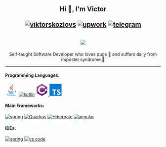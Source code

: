 <h2 align="center">Hi 👋, I'm Viсtor<br><br>
   <a href="https://linkedin.com/in/viktorskozlovs" target="_blank"><img src="https://cdn.jsdelivr.net/npm/simple-icons@3.0.1/icons/linkedin.svg" alt="viktorskozlovs" height="25" width="25" /></a>
  <a href="https://www.upwork.com/freelancers/~01516562b2eb4185df" target="_blank"><img src="https://cdn.worldvectorlogo.com/logos/upwork-1.svg" alt="upwork" height="25" width="25" /></a>
  <a href="https://t.me/clive00lewis" target="blank"><img src="https://cdn.worldvectorlogo.com/logos/telegram-1.svg" alt="telegram" height="25" width="25" /></a>
</h2>
<h4 align="center">
 
  <br>
  <img src="https://media3.giphy.com/media/3oKIPsx2VAYAgEHC12/200.gif">
</h4>

<p align="center">Self-taught Software Developer who loves pugs 🐶 and suffers daily from imposter syndrome 🤩  </p>
<hr>

<h4 align="left">Programming Languages:</h4>
<p align="left"> <a href="https://www.java.com" target="_blank"> <img src="https://raw.githubusercontent.com/devicons/devicon/master/icons/java/java-original.svg" alt="java" width="40" height="40"/></a> <a href="https://kotlinlang.org" target="_blank"> <img src="https://www.vectorlogo.zone/logos/kotlinlang/kotlinlang-icon.svg" alt="kotlin" width="40" height="40"/></a> <a href="https://www.w3schools.com/cs/" target="_blank"> <img src="https://raw.githubusercontent.com/devicons/devicon/master/icons/csharp/csharp-original.svg" alt="csharp" width="40" height="40"/> </a><a href="https://www.typescriptlang.org/" target="_blank"> <img src="https://raw.githubusercontent.com/devicons/devicon/master/icons/typescript/typescript-original.svg" alt="typescript" width="40" height="40"/> </a> </p>
<h4 align="left">Main Frameworks:</h4>
<p align="left">
  <a href="https://spring.io/" target="_blank"> <img src="https://cdn.worldvectorlogo.com/logos/spring-3.svg" alt="spring" width="40" height="40"/></a> 
  <a href="https://quarkus.io/" target="_blank"> <img src="https://design.jboss.org/quarkus/logo/final/PNG/quarkus_icon_rgb_64px_default.png" alt="Quarkus" width="40" height="40"/></a>
  <a href="https://hibernate.org/" target="_blank"> <img src="https://cdn.worldvectorlogo.com/logos/hibernate.svg" alt="Hibernate" width="40" height="40"/></a>
  <a href="https://angular.io/" target="_blank"> <img src="https://cdn.worldvectorlogo.com/logos/angular-icon-1.svg" alt="angular" width="40" height="40"/></a>
</p>
<h4 align="left">IDEs:</h4>
<p align="left">
  <a href="https://www.jetbrains.com/idea/" target="_blank"> <img src="https://cdn.worldvectorlogo.com/logos/intellij-idea-1.svg" alt="spring" width="40" height="40"/></a> 
  <a href="https://code.visualstudio.com/" target="_blank"> <img src="https://upload.wikimedia.org/wikipedia/commons/thumb/9/9a/Visual_Studio_Code_1.35_icon.svg/2048px-Visual_Studio_Code_1.35_icon.svg.png" alt="vs code" width="40" height="40"/></a>
